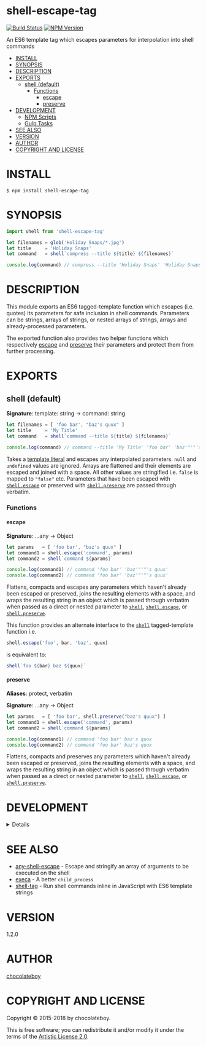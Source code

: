 # shell-escape-tag

[![Build Status](https://secure.travis-ci.org/chocolateboy/shell-escape-tag.svg)](https://travis-ci.org/chocolateboy/shell-escape-tag)
[![NPM Version](https://img.shields.io/npm/v/shell-escape-tag.svg)](https://www.npmjs.org/package/shell-escape-tag)

An ES6 template tag which escapes parameters for interpolation into shell commands

<!-- START doctoc generated TOC please keep comment here to allow auto update -->
<!-- DON'T EDIT THIS SECTION, INSTEAD RE-RUN doctoc TO UPDATE -->

- [INSTALL](#install)
- [SYNOPSIS](#synopsis)
- [DESCRIPTION](#description)
- [EXPORTS](#exports)
  - [shell (default)](#shell-default)
    - [Functions](#functions)
      - [escape](#escape)
      - [preserve](#preserve)
- [DEVELOPMENT](#development)
  - [NPM Scripts](#npm-scripts)
  - [Gulp Tasks](#gulp-tasks)
- [SEE ALSO](#see-also)
- [VERSION](#version)
- [AUTHOR](#author)
- [COPYRIGHT AND LICENSE](#copyright-and-license)

<!-- END doctoc generated TOC please keep comment here to allow auto update -->

# INSTALL

    $ npm install shell-escape-tag

# SYNOPSIS

```javascript
import shell from 'shell-escape-tag'

let filenames = glob('Holiday Snaps/*.jpg')
let title     = 'Holiday Snaps'
let command   = shell`compress --title ${title} ${filenames}`

console.log(command) // compress --title 'Holiday Snaps' 'Holiday Snaps/Pic 1.jpg' 'Holiday Snaps/Pic 2.jpg'
```

# DESCRIPTION

This module exports an ES6 tagged-template function which escapes (i.e. quotes) its parameters for safe inclusion in
shell commands. Parameters can be strings, arrays of strings, or nested arrays of strings, arrays and already-processed
parameters.

The exported function also provides two helper functions which respectively [escape](#escape) and [preserve](#preserve)
their parameters and protect them from further processing.

# EXPORTS

## shell (default)

**Signature**: template: string → command: string

```javascript
let filenames = [ 'foo bar', "baz's quux" ]
let title     = 'My Title'
let command   = shell`command --title ${title} ${filenames}`

console.log(command) // command --title 'My Title' 'foo bar' 'baz'"'"'s quux'
```

Takes a [template literal](https://developer.mozilla.org/en-US/docs/Web/JavaScript/Reference/Template_literals)
and escapes any interpolated parameters. `null` and `undefined` values are ignored.
Arrays are flattened and their elements are escaped and joined with a space.
All other values are stringified i.e. `false` is mapped to `"false"` etc. Parameters that have been escaped
with [`shell.escape`](#escape) or preserved with [`shell.preserve`](#preserve) are passed through verbatim.

### Functions

#### escape

**Signature**: ...any → Object

```javascript
let params   = [ 'foo bar', "baz's quux" ]
let command1 = shell.escape('command', params)
let command2 = shell`command ${params}`

console.log(command1) // command 'foo bar' 'baz'"'"'s quux'
console.log(command2) // command 'foo bar' 'baz'"'"'s quux'
```

Flattens, compacts and escapes any parameters which haven't
already been escaped or preserved, joins the resulting elements
with a space, and wraps the resulting string in an object which
is passed through verbatim when passed as a direct or nested
parameter to [`shell`](#shell-default), [`shell.escape`](#escape),
or [`shell.preserve`](#preserve).

This function provides an alternate interface to the
[`shell`](#shell-default) tagged-template function i.e.

```javascript
shell.escape('foo', bar, 'baz', quux)
```

is equivalent to:

```javascript
shell`foo ${bar} baz ${quux}`
```

#### preserve

**Aliases**: protect, verbatim

**Signature**: ...any → Object

```javascript
let params   = [ 'foo bar', shell.preserve("baz's quux") ]
let command1 = shell.escape('command', params)
let command2 = shell`command ${params}`

console.log(command1) // command 'foo bar' baz's quux
console.log(command2) // command 'foo bar' baz's quux
```

Flattens, compacts and preserves any parameters which haven't already
been escaped or preserved, joins the resulting elements with a space,
and wraps the resulting string in an object which is passed through
verbatim when passed as a direct or nested parameter to
[`shell`](#shell-default), [`shell.escape`](#escape), or
[`shell.preserve`](#preserve).

# DEVELOPMENT

<details>

## NPM Scripts

The following NPM scripts are available:

* test - lint the codebase, compile the library, and run the test suite

## Gulp Tasks

The following Gulp tasks are available:

* build - compile the library and save it to the target directory
* clean - remove the target directory and its contents
* default - run the `lint` and `build` tasks
* dump:config - print the build config settings to the console
* lint - check and report style and usage errors in the gulpfile, source file(s) and test file(s)

</details>

# SEE ALSO

* [any-shell-escape](https://www.npmjs.com/package/any-shell-escape) - Escape and stringify an array of arguments to be executed on the shell
* [execa](https://www.npmjs.com/package/execa) - A better `child_process`
* [shell-tag](https://www.npmjs.com/package/shell-tag) - Run shell commands inline in JavaScript with ES6 template strings

# VERSION

1.2.0

# AUTHOR

[chocolateboy](mailto:chocolate@cpan.org)

# COPYRIGHT AND LICENSE

Copyright © 2015-2018 by chocolateboy.

This is free software; you can redistribute it and/or modify it under the
terms of the [Artistic License 2.0](https://www.opensource.org/licenses/artistic-license-2.0.php).
